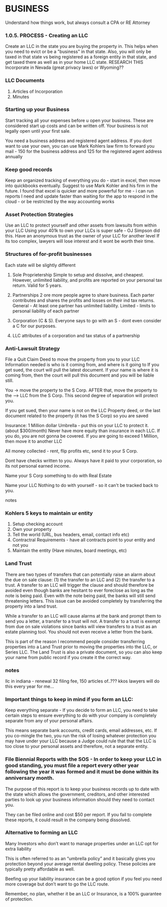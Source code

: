 # BUSINESS

Understand how things work, but always consult a CPA or RE Attorney

### 1.0.5. PROCESS - Creating an LLC

Create an LLC in the state you are buying the property in.
This helps when you need to evict or be a "business" in that state. Also, you will only be taxed in that state vs being registered as a foreign entity in that state, and get taxed there as well as in your home LLC state.
RESEARCH THIS
Incorporate in Nevada (great privacy laws) or Wyoming??

### LLC Documents

1. Articles of Incorporation
2. Minutes

### Starting up your Business

Start tracking all your expenses before u open your business. These are considered start up costs and can be written off. Your business is not legally open until your first sale.

You need a business address and registered agent address. If you dont want to use your own, you can use Mark Kohlers law firm to forward you mail - 150 for the business address and 125 for the registered agent address annually

### Keep good records

Keep an organized tracking of everything you do - start in excel, then move into quickbooks eventually. Suggest to use Mark Kohler and his firm in the future.
I found that excel is quicker and more powerful for me - i can run reports I need and update faster than waiting for the app to respond in the cloud - or be restricted by the way accounting works

### Asset Protection Strategies

Use an LLC to protect yourself and other assets from lawsuits from within your LLC
Using your 401k to own your LLCs is super safe - OJ Simpson did this.
Have an anonymous trust as the owner of your LLC for another level
If its too complex, lawyers will lose interest and it wont be worth their time.

### Structures of for-profit businesses

Each state will be slightly different

1. Sole Proprietership
   Simple to setup and dissolve, and cheapest. However, unlimited liability, and profits are reported on your personal tax return. Valid for 5 years.

2. Partnerships
   2 ore more people agree to share business. Each parter contributes and shares the profits and losses on their ind tax returns. General - At least one partner has unlimited liability. Limited - limits to personal liability of each partner

3. Corporation (C & S).
   Everyone says to go with an S - dont even consider a C for our purposes.

4. LLC
   attributes of a corporation and tax status of a partnership

### Anti-Lawsuit Strategy

File a Quit Claim Deed to move the property from you to your LLC
Information needed is who is it coming from, and where is it going to
If you get sued, the court will pull the latest document. If your name is where it is coming from, then the court will pull this document and you will be liable still.

You -> move the property to the S Corp. AFTER that, move the property to the --> LLC from the S Corp.
This second degree of separation will protect you.

If you get sued, then your name is not on the LLC Property deed, or the last document related to the property (it has the S Corp) so you are saved

Insurance:
1 Million dollar Umbrella - put this on your LLC to protect it. (about \$300/month) Never have more equity than insurance in each LLC. If you do, you are not gonna be covered. If you are going to exceed 1 Million, then move it to another LLC

All money collected - rent, flip profits etc, send it to your S Corp.

Dont have checks written to you. Always have it paid to your corporation, so its not personal earned income.

Name your S Corp something to do with Real Estate

Name your LLC Nothing to do with yourself - so it can't be tracked back to you.

notes

### Kohlers 5 keys to maintain ur entity

1. Setup checking account
2. Own your property
3. Tell the world (URL, bus headers, email, contact info etc)
4. Contractral Requirements - have all contracts point to your entity and not you
5. Maintain the entity (Have minutes, board meetings, etc)

### Land Trust

There are two types of transfers that can potentially raise an alarm about the due on sale clause: (1) the transfer to an LLC and (2) the transfer to a trust. A transfer to an LLC will trigger the clause and should therefore be avoided even though banks are hesitant to ever foreclose as long as the note is being paid. Even with the note being paid, the banks will still send threatening letters. This issue can be avoided completely by transferring the property into a land trust.

While a transfer to an LLC will cause alarms at the bank and prompt them to send you a letter, a transfer to a trust will not. A transfer to a trust is exempt from due on sale violations since banks will view transfers to a trust as an estate planning tool. You should not even receive a letter from the bank.

This is part of the reason I recommend people consider transferring properties into a Land Trust prior to moving the properties into the LLC, or Series LLC. The Land Trust is also a private document, so you can also keep your name from public record if you create it the correct way.

### notes

llc in indiana - renewal
32 filing fee, 150 articles of..???
kkos lawyers will do this every year for me…

### Important things to keep in mind if you form an LLC:

Keep everything separate - If you decide to form an LLC, you need to take certain steps to ensure everything to do with your company is completely separate from any of your personal affairs.

This means separate bank accounts, credit cards, email addresses, etc. If you co-mingle the two, you run the risk of losing whatever protection you may have under your LLC because a Judge could rule that that the LLC is too close to your personal assets and therefore, not a separate entity.

### File Biennial Reports with the SOS - In order to keep your LLC in good standing, you must file a report every other year following the year it was formed and it must be done within its anniversary month.

The purpose of this report is to keep your business records up to date with the state which allows the government, creditors, and other interested parties to look up your business information should they need to contact you.

They can be filed online and cost \$50 per report. If you fail to complete these reports, it could result in the company being dissolved.

### Alternative to forming an LLC

Many Investors who don’t want to manage properties under an LLC opt for extra liability

This is often referred to as an “umbrella policy” and it basically gives you protection beyond your average rental dwelling policy. These policies are typically pretty affordable as well.

Beefing up your liability insurance can be a good option if you feel you need more coverage but don’t want to go the LLC route.

Remember, no plan, whether it be an LLC or Insurance, is a 100% guarantee of protection.

